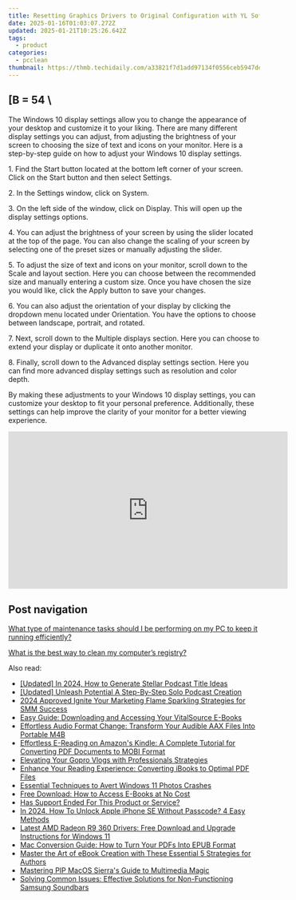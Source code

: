 ```yaml
---
title: Resetting Graphics Drivers to Original Configuration with YL Software Tutorial
date: 2025-01-16T01:03:07.272Z
updated: 2025-01-21T10:25:26.642Z
tags:
  - product
categories:
  - pcclean
thumbnail: https://thmb.techidaily.com/a33821f7d1add97134f0556ceb5947dead1c89e2bf8e16eab36445ca53259ede.jpg
---
```


## \[B = 54 \

The Windows 10 display settings allow you to change the appearance of your desktop and customize it to your liking. There are many different display settings you can adjust, from adjusting the brightness of your screen to choosing the size of text and icons on your monitor. Here is a step-by-step guide on how to adjust your Windows 10 display settings. 

1\. Find the Start button located at the bottom left corner of your screen. Click on the Start button and then select Settings.

2\. In the Settings window, click on System.

3\. On the left side of the window, click on Display. This will open up the display settings options. 

4\. You can adjust the brightness of your screen by using the slider located at the top of the page. You can also change the scaling of your screen by selecting one of the preset sizes or manually adjusting the slider.

5\. To adjust the size of text and icons on your monitor, scroll down to the Scale and layout section. Here you can choose between the recommended size and manually entering a custom size. Once you have chosen the size you would like, click the Apply button to save your changes.

6\. You can also adjust the orientation of your display by clicking the dropdown menu located under Orientation. You have the options to choose between landscape, portrait, and rotated.

7\. Next, scroll down to the Multiple displays section. Here you can choose to extend your display or duplicate it onto another monitor.

8\. Finally, scroll down to the Advanced display settings section. Here you can find more advanced display settings such as resolution and color depth. 

By making these adjustments to your Windows 10 display settings, you can customize your desktop to fit your personal preference. Additionally, these settings can help improve the clarity of your monitor for a better viewing experience.

<!-- affiliate ads begin -->
<iframe width="560" height="315" src="https://www.youtube.com/embed/43goO8X0iX0?si=48Cqf6td2q_6T6h3" title="YouTube video player" frameborder="0" allow="accelerometer; autoplay; clipboard-write; encrypted-media; gyroscope; picture-in-picture; web-share" referrerpolicy="strict-origin-when-cross-origin" allowfullscreen></iframe>
<!-- affiliate ads end -->

## Post navigation

[What type of maintenance tasks should I be performing on my PC to keep it running efficiently?](https://tools.techidaily.com/pcclean/products/)

[What is the best way to clean my computer’s registry?](https://tools.techidaily.com/pcclean/products/)

<ins class="adsbygoogle"
     style="display:block"
     data-ad-format="autorelaxed"
     data-ad-client="ca-pub-7571918770474297"
     data-ad-slot="1223367746"></ins>

<ins class="adsbygoogle"
     style="display:block"
     data-ad-client="ca-pub-7571918770474297"
     data-ad-slot="8358498916"
     data-ad-format="auto"
     data-full-width-responsive="true"></ins>

<span class="atpl-alsoreadstyle">Also read:</span>
<div><ul>
<li><a href="https://fox-http.techidaily.com/updated-in-2024-how-to-generate-stellar-podcast-title-ideas/"><u>[Updated] In 2024, How to Generate Stellar Podcast Title Ideas</u></a></li>
<li><a href="https://article-tips.techidaily.com/updated-unleash-potential-a-step-by-step-solo-podcast-creation/"><u>[Updated] Unleash Potential A Step-By-Step Solo Podcast Creation</u></a></li>
<li><a href="https://some-techniques.techidaily.com/2024-approved-ignite-your-marketing-flame-sparkling-strategies-for-smm-success/"><u>2024 Approved Ignite Your Marketing Flame Sparkling Strategies for SMM Success</u></a></li>
<li><a href="https://discover-amazing.techidaily.com/easy-guide-downloading-and-accessing-your-vitalsource-e-books/"><u>Easy Guide: Downloading and Accessing Your VitalSource E-Books</u></a></li>
<li><a href="https://discover-amazing.techidaily.com/effortless-audio-format-change-transform-your-audible-aax-files-into-portable-m4b/"><u>Effortless Audio Format Change: Transform Your Audible AAX Files Into Portable M4B</u></a></li>
<li><a href="https://discover-amazing.techidaily.com/effortless-e-reading-on-amazons-kindle-a-complete-tutorial-for-converting-pdf-documents-to-mobi-format/"><u>Effortless E-Reading on Amazon's Kindle: A Complete Tutorial for Converting PDF Documents to MOBI Format</u></a></li>
<li><a href="https://fox-direct.techidaily.com/elevating-your-gopro-vlogs-with-professionals-strategies/"><u>Elevating Your Gopro Vlogs with Professionals Strategies</u></a></li>
<li><a href="https://discover-amazing.techidaily.com/enhance-your-reading-experience-converting-ibooks-to-optimal-pdf-files/"><u>Enhance Your Reading Experience: Converting iBooks to Optimal PDF Files</u></a></li>
<li><a href="https://article-helps.techidaily.com/essential-techniques-to-avert-windows-11-photos-crashes/"><u>Essential Techniques to Avert Windows 11 Photos Crashes</u></a></li>
<li><a href="https://discover-amazing.techidaily.com/free-download-how-to-access-e-books-at-no-cost/"><u>Free Download: How to Access E-Books at No Cost</u></a></li>
<li><a href="https://discover-amazing.techidaily.com/has-support-ended-for-this-product-or-service/"><u>Has Support Ended For This Product or Service?</u></a></li>
<li><a href="https://ios-unlock.techidaily.com/in-2024-how-to-unlock-apple-iphone-se-without-passcode-4-easy-methods-by-drfone-ios/"><u>In 2024, How To Unlock Apple iPhone SE Without Passcode? 4 Easy Methods</u></a></li>
<li><a href="https://win-amazing.techidaily.com/latest-amd-radeon-r9-360-drivers-free-download-and-upgrade-instructions-for-windows-11/"><u>Latest AMD Radeon R9 360 Drivers: Free Download and Upgrade Instructions for Windows 11</u></a></li>
<li><a href="https://discover-amazing.techidaily.com/mac-conversion-guide-how-to-turn-your-pdfs-into-epub-format/"><u>Mac Conversion Guide: How to Turn Your PDFs Into EPUB Format</u></a></li>
<li><a href="https://discover-amazing.techidaily.com/master-the-art-of-ebook-creation-with-these-essential-5-strategies-for-authors/"><u>Master the Art of eBook Creation with These Essential 5 Strategies for Authors</u></a></li>
<li><a href="https://extra-tips.techidaily.com/mastering-pip-macos-sierras-guide-to-multimedia-magic/"><u>Mastering PIP MacOS Sierra's Guide to Multimedia Magic</u></a></li>
<li><a href="https://tech-recovery.techidaily.com/solving-common-issues-effective-solutions-for-non-functioning-samsung-soundbars/"><u>Solving Common Issues: Effective Solutions for Non-Functioning Samsung Soundbars</u></a></li>
</ul></div>


